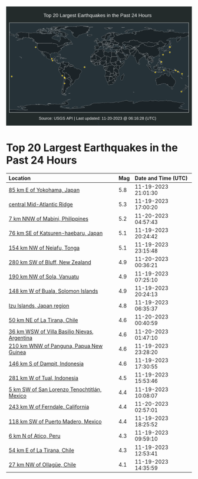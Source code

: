 ![Map](./map.png)

# Top 20 Largest Earthquakes in the Past 24 Hours

| Location | Mag | Date and Time (UTC) |
|:---|:---|:---|
| [85 km E of Yokohama, Japan](https://earthquake.usgs.gov/earthquakes/eventpage/us6000lphm) | 5.8 | 11-19-2023 21:01:30 |
| [central Mid-Atlantic Ridge](https://earthquake.usgs.gov/earthquakes/eventpage/us6000lpgt) | 5.3 | 11-19-2023 17:00:20 |
| [7 km NNW of Mabini, Philippines](https://earthquake.usgs.gov/earthquakes/eventpage/us6000lpjm) | 5.2 | 11-20-2023 04:57:43 |
| [76 km SE of Katsuren-haebaru, Japan](https://earthquake.usgs.gov/earthquakes/eventpage/us6000lphk) | 5.1 | 11-19-2023 20:24:42 |
| [154 km NW of Neiafu, Tonga](https://earthquake.usgs.gov/earthquakes/eventpage/us6000lpii) | 5.1 | 11-19-2023 23:15:48 |
| [280 km SW of Bluff, New Zealand](https://earthquake.usgs.gov/earthquakes/eventpage/us6000lpit) | 4.9 | 11-20-2023 00:36:21 |
| [190 km NW of Sola, Vanuatu](https://earthquake.usgs.gov/earthquakes/eventpage/us6000lpet) | 4.9 | 11-19-2023 07:25:10 |
| [148 km W of Buala, Solomon Islands](https://earthquake.usgs.gov/earthquakes/eventpage/us6000lphi) | 4.9 | 11-19-2023 20:24:13 |
| [Izu Islands, Japan region](https://earthquake.usgs.gov/earthquakes/eventpage/us6000lper) | 4.8 | 11-19-2023 06:35:37 |
| [50 km NE of La Tirana, Chile](https://earthquake.usgs.gov/earthquakes/eventpage/us6000lpiv) | 4.6 | 11-20-2023 00:40:59 |
| [36 km WSW of Villa Basilio Nievas, Argentina](https://earthquake.usgs.gov/earthquakes/eventpage/us6000lpj5) | 4.6 | 11-20-2023 01:47:10 |
| [210 km WNW of Panguna, Papua New Guinea](https://earthquake.usgs.gov/earthquakes/eventpage/us6000lpim) | 4.6 | 11-19-2023 23:28:20 |
| [146 km S of Dampit, Indonesia](https://earthquake.usgs.gov/earthquakes/eventpage/us6000lpgy) | 4.6 | 11-19-2023 17:30:55 |
| [281 km W of Tual, Indonesia](https://earthquake.usgs.gov/earthquakes/eventpage/us6000lpgn) | 4.5 | 11-19-2023 15:53:46 |
| [5 km SW of San Lorenzo Tenochtitlán, Mexico](https://earthquake.usgs.gov/earthquakes/eventpage/us6000lpfb) | 4.4 | 11-19-2023 10:08:07 |
| [243 km W of Ferndale, California](https://earthquake.usgs.gov/earthquakes/eventpage/us6000lpjc) | 4.4 | 11-20-2023 02:57:01 |
| [118 km SW of Puerto Madero, Mexico](https://earthquake.usgs.gov/earthquakes/eventpage/us6000lph3) | 4.4 | 11-19-2023 18:25:52 |
| [6 km N of Atico, Peru](https://earthquake.usgs.gov/earthquakes/eventpage/us6000lpf7) | 4.3 | 11-19-2023 09:59:10 |
| [54 km E of La Tirana, Chile](https://earthquake.usgs.gov/earthquakes/eventpage/us6000lpg1) | 4.3 | 11-19-2023 12:53:41 |
| [27 km NW of Ollagüe, Chile](https://earthquake.usgs.gov/earthquakes/eventpage/us6000lpgd) | 4.1 | 11-19-2023 14:35:59 |

